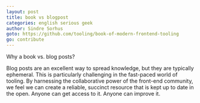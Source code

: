 ```yaml
---
layout: post
title: book vs blogpost
categories: english serious geek
author: Sindre Sorhus
goto: https://github.com/tooling/book-of-modern-frontend-tooling
go: contribute
---
```

Why a book vs. blog posts?   

Blog posts are an excellent way to spread knowledge, but they are typically ephemeral. This is particularly challenging in the fast-paced world of tooling. By harnessing the collaborative power of the front-end community, we feel we can create a reliable, succinct resource that is kept up to date in the open. Anyone can get access to it. Anyone can improve it.
